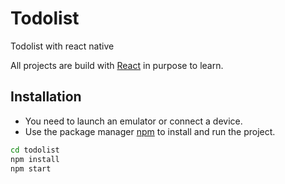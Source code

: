 # Todolist
Todolist with react native 

All projects are build with [React](https://github.com/facebook/create-react-app) in purpose to learn.

## Installation

- You need to launch an emulator or connect a device.
- Use the package manager [npm](https://nodejs.org/en/) to install and run the project.

```bash
cd todolist
npm install
npm start
```


